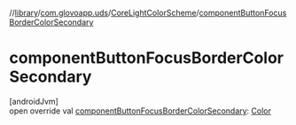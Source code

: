 //[library](../../../index.md)/[com.glovoapp.uds](../index.md)/[CoreLightColorScheme](index.md)/[componentButtonFocusBorderColorSecondary](component-button-focus-border-color-secondary.md)

# componentButtonFocusBorderColorSecondary

[androidJvm]\
open override val [componentButtonFocusBorderColorSecondary](component-button-focus-border-color-secondary.md): [Color](https://developer.android.com/reference/kotlin/androidx/compose/ui/graphics/Color.html)
